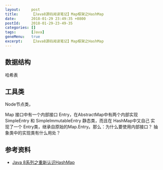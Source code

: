 ```yaml
---
layout:     post
title:      【Java8源码阅读笔记】Map框架之HashMap
date:       2018-01-29 23:49:35 +0800
postId:     2018-01-29-23-49-35
categories: []
tags:       [Java]
geneMenu:   true
excerpt:    【Java8源码阅读笔记】Map框架之HashMap
---
```


## 数据结构

哈希表

## 工具类

Node节点类，




Map 接口中有一个内部接口 Entry，在AbstractMap中有两个内部实现 SimpleEntry 和 SimpleImmutableEntry 静态类，而且在 HashMap中又自己
实现了一个 Entry类，继承自原始的Map.Entry。那么：为什么要使用内部接口？ 抽象类中的实现类有什么用处？


## 参考资料

* [Java 8系列之重新认识HashMap](https://tech.meituan.com/java-hashmap.html)
